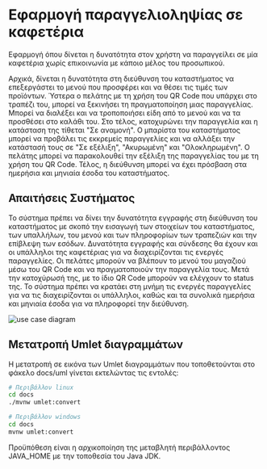 # Εφαρμογή παραγγελιοληψίας σε καφετέρια

Εφαρμογή όπου δίνεται η δυνατότητα στον χρήστη να παραγγείλει σε μία καφετέρια χωρίς επικοινωνία με κάποιο μέλος του προσωπικού.

Αρχικά, δίνεται η δυνατότητα στη διεύθυνση του καταστήματος να επεξεργάστει το μενού που προσφέρει και να θέσει τις τιμές των προϊόντων.
Ύστερα ο πελάτης με τη χρήση του QR Code που υπάρχει στο τραπέζι του, μπορεί να ξεκινήσει τη πραγματοποίηση μιας παραγγελίας.
Μπορεί να διαλέξει και να τροποποιήσει είδη από το μενού και να τα προσθέσει στο καλάθι του. Στο τέλος, κατοχυρώνει την παραγγελία και η κατάσταση της τίθεται "Σε αναμονή".
Ο μπαρίστα του καταστήματος μπορεί να προβάλει τις εκκρεμείς παραγγελίες και να αλλάξει την κατάστασή τους σε "Σε εξέλιξη", "Ακυρωμένη" και "Ολοκληρωμένη".
Ο πελάτης μπορεί να παρακολουθεί την εξέλιξη της παραγγελίας του με τη χρήση του QR Code.
Τέλος, η διεύθυνση μπορεί να έχει πρόσβαση στα ημερήσια και μηνιαία έσοδα του καταστήματος.

## Απαιτήσεις Συστήματος

Το σύστημα πρέπει να δίνει την δυνατότητα εγγραφής στη διεύθυνση του καταστήματος με σκοπό την εισαγωγή των στοιχείων του καταστήματος, των υπαλλήλων, του μενού και των πληροφορίων των τραπεζιών και την επίβλεψη των εσόδων. Δυνατότητα εγγραφής και σύνδεσης θα έχουν και οι υπάλληλοι της καφετέριας για να διαχειρίζονται τις ενεργές παραγγελίες. Οι πελάτες μπορούν να βλέπουν το μενού του μαγαζιού μέσω του QR Code και να πραγματοποιούν την παραγγελία τους. Μετά την κατοχύρωσή της, με το ίδιο QR Code μπορούν να ελέγχουν το status της.
Το σύστημα πρέπει να κρατάει στη μνήμη τις ενεργές παραγγελίες για να τις διαχειρίζονται οι υπάλληλοι, καθώς και τα συνολικά ημερήσια και μηνιαία έσοδα για να πληροφορεί την διεύθυνση.

![use case diagram](/team02/-/blob/main/docs/markdown/uml/requirements/use-case-diagram.png)

## Μετατροπή Umlet διαγραμμάτων

Η μετατροπή σε εικόνα των Umlet διαγραμμάτων που τοποθετούνται στο φάκελο docs/uml γίνεται εκτελώντας τις εντολές:


```bash
# Περιβάλλον linux
cd docs
./mvnw umlet:convert
```

```bash
# Περιβάλλον windows
cd docs
mvnw umlet:convert
```

Προϋπόθεση είναι η αρχικοποίηση της μεταβλητή περιβάλλοντος JAVA_HOME με την τοποθεσία του Java JDK.
